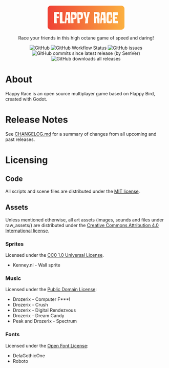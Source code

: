 <p align="center">
    <img src="./client/menu/title/flappy_race_logo.png" height="75">
</p>

<p align="center">
    Race your friends in this high octane game of speed and daring!
</p>

<p align="center">
    <img alt="GitHub" src="https://img.shields.io/github/license/Jibby-Games/Flappy-Race">
    <img alt="GitHub Workflow Status" src="https://img.shields.io/github/workflow/status/Jibby-Games/Flappy-Race/Build%20Game">
    <img alt="GitHub issues" src="https://img.shields.io/github/issues/Jibby-Games/Flappy-Race">
    <img alt="GitHub commits since latest release (by SemVer)" src="https://img.shields.io/github/commits-since/Jibby-Games/Flappy-Race/latest">
    <img alt="GitHub downloads all releases" src="https://img.shields.io/github/downloads/Jibby-Games/Flappy-Race/total">
</p>

# About
Flappy Race is an open source multiplayer game based on Flappy Bird, created with Godot.


# Release Notes
See [CHANGELOG.md](CHANGELOG.md) for a summary of changes from all upcoming and past releases.

# Licensing
## Code
All scripts and scene files are distributed under the [MIT license](LICENSE).

## Assets
Unless mentioned otherwise, all art assets (images, sounds and files under raw_assets/) are distributed under the [Creative Commons Attribution 4.0 International license](http://creativecommons.org/licenses/by/4.0/).

### Sprites
Licensed under the [CC0 1.0 Universal License](https://creativecommons.org/publicdomain/zero/1.0/).
- Kenney.nl - Wall sprite
### Music
Licensed under the [Public Domain License](https://creativecommons.org/licenses/publicdomain/):
- Drozerix - Computer F***!
- Drozerix - Crush
- Drozerix - Digital Rendezvous
- Drozerix - Dream Candy
- Peak and Drozerix - Spectrum

### Fonts
Licensed under the [Open Font License](https://scripts.sil.org/cms/scripts/page.php?site_id=nrsi&id=OFL):
- DelaGothicOne
- Roboto